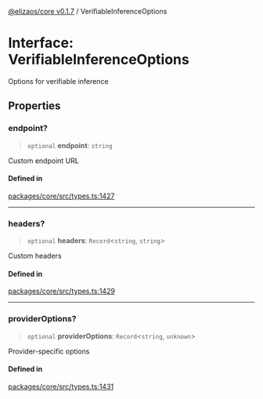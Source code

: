 [@elizaos/core v0.1.7](../index.md) / VerifiableInferenceOptions

# Interface: VerifiableInferenceOptions

Options for verifiable inference

## Properties

### endpoint?

> `optional` **endpoint**: `string`

Custom endpoint URL

#### Defined in

[packages/core/src/types.ts:1427](https://github.com/JoeyKhd/eliza/blob/main/packages/core/src/types.ts#L1427)

***

### headers?

> `optional` **headers**: `Record`\<`string`, `string`\>

Custom headers

#### Defined in

[packages/core/src/types.ts:1429](https://github.com/JoeyKhd/eliza/blob/main/packages/core/src/types.ts#L1429)

***

### providerOptions?

> `optional` **providerOptions**: `Record`\<`string`, `unknown`\>

Provider-specific options

#### Defined in

[packages/core/src/types.ts:1431](https://github.com/JoeyKhd/eliza/blob/main/packages/core/src/types.ts#L1431)
